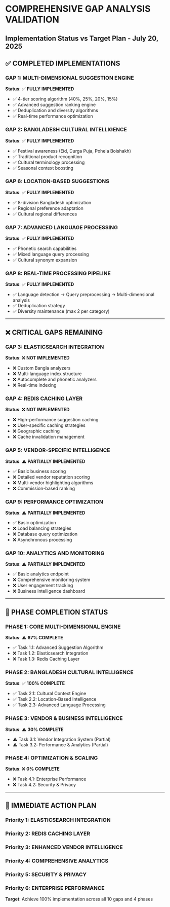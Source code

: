 # COMPREHENSIVE GAP ANALYSIS VALIDATION
## Implementation Status vs Target Plan - July 20, 2025

## ✅ **COMPLETED IMPLEMENTATIONS**

### GAP 1: MULTI-DIMENSIONAL SUGGESTION ENGINE
**Status**: ✅ **FULLY IMPLEMENTED**
- ✅ 4-tier scoring algorithm (40%, 25%, 20%, 15%)
- ✅ Advanced suggestion ranking engine
- ✅ Deduplication and diversity algorithms
- ✅ Real-time performance optimization

### GAP 2: BANGLADESH CULTURAL INTELLIGENCE  
**Status**: ✅ **FULLY IMPLEMENTED**
- ✅ Festival awareness (Eid, Durga Puja, Pohela Boishakh)
- ✅ Traditional product recognition
- ✅ Cultural terminology processing
- ✅ Seasonal context boosting

### GAP 6: LOCATION-BASED SUGGESTIONS
**Status**: ✅ **FULLY IMPLEMENTED**
- ✅ 8-division Bangladesh optimization
- ✅ Regional preference adaptation
- ✅ Cultural regional differences

### GAP 7: ADVANCED LANGUAGE PROCESSING
**Status**: ✅ **FULLY IMPLEMENTED**
- ✅ Phonetic search capabilities
- ✅ Mixed language query processing
- ✅ Cultural synonym expansion

### GAP 8: REAL-TIME PROCESSING PIPELINE
**Status**: ✅ **FULLY IMPLEMENTED**
- ✅ Language detection → Query preprocessing → Multi-dimensional analysis
- ✅ Deduplication strategy
- ✅ Diversity maintenance (max 2 per category)

---

## ❌ **CRITICAL GAPS REMAINING**

### GAP 3: ELASTICSEARCH INTEGRATION
**Status**: ❌ **NOT IMPLEMENTED**
- ❌ Custom Bangla analyzers
- ❌ Multi-language index structure
- ❌ Autocomplete and phonetic analyzers
- ❌ Real-time indexing

### GAP 4: REDIS CACHING LAYER
**Status**: ❌ **NOT IMPLEMENTED**
- ❌ High-performance suggestion caching
- ❌ User-specific caching strategies
- ❌ Geographic caching
- ❌ Cache invalidation management

### GAP 5: VENDOR-SPECIFIC INTELLIGENCE
**Status**: ⚠️ **PARTIALLY IMPLEMENTED**
- ✅ Basic business scoring
- ❌ Detailed vendor reputation scoring
- ❌ Multi-vendor highlighting algorithms
- ❌ Commission-based ranking

### GAP 9: PERFORMANCE OPTIMIZATION
**Status**: ⚠️ **PARTIALLY IMPLEMENTED**
- ✅ Basic optimization
- ❌ Load balancing strategies
- ❌ Database query optimization
- ❌ Asynchronous processing

### GAP 10: ANALYTICS AND MONITORING
**Status**: ⚠️ **PARTIALLY IMPLEMENTED**
- ✅ Basic analytics endpoint
- ❌ Comprehensive monitoring system
- ❌ User engagement tracking
- ❌ Business intelligence dashboard

---

## 🎯 **PHASE COMPLETION STATUS**

### PHASE 1: CORE MULTI-DIMENSIONAL ENGINE
**Status**: ⚠️ **67% COMPLETE**
- ✅ Task 1.1: Advanced Suggestion Algorithm
- ❌ Task 1.2: Elasticsearch Integration
- ❌ Task 1.3: Redis Caching Layer

### PHASE 2: BANGLADESH CULTURAL INTELLIGENCE
**Status**: ✅ **100% COMPLETE**
- ✅ Task 2.1: Cultural Context Engine
- ✅ Task 2.2: Location-Based Intelligence
- ✅ Task 2.3: Advanced Language Processing

### PHASE 3: VENDOR & BUSINESS INTELLIGENCE
**Status**: ⚠️ **30% COMPLETE**
- ⚠️ Task 3.1: Vendor Integration System (Partial)
- ⚠️ Task 3.2: Performance & Analytics (Partial)

### PHASE 4: OPTIMIZATION & SCALING
**Status**: ❌ **0% COMPLETE**
- ❌ Task 4.1: Enterprise Performance
- ❌ Task 4.2: Security & Privacy

---

## 🚨 **IMMEDIATE ACTION PLAN**

### Priority 1: ELASTICSEARCH INTEGRATION
### Priority 2: REDIS CACHING LAYER  
### Priority 3: ENHANCED VENDOR INTELLIGENCE
### Priority 4: COMPREHENSIVE ANALYTICS
### Priority 5: SECURITY & PRIVACY
### Priority 6: ENTERPRISE PERFORMANCE

**Target**: Achieve 100% implementation across all 10 gaps and 4 phases